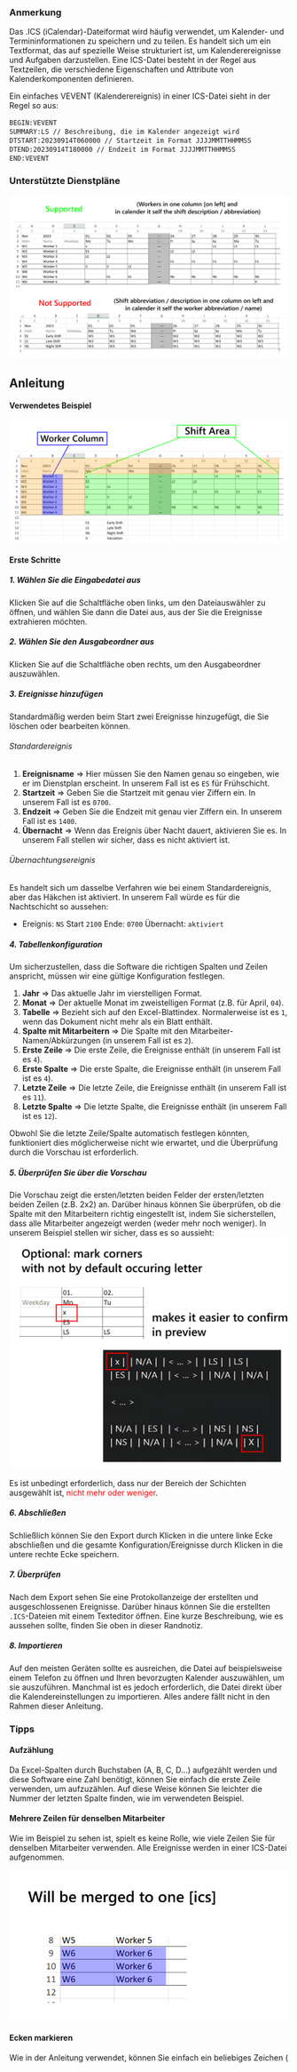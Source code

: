 ### Anmerkung

Das .ICS (iCalendar)-Dateiformat wird häufig verwendet, um Kalender- und Termininformationen zu speichern und zu teilen. Es handelt sich um ein Textformat, das auf spezielle Weise strukturiert ist, um Kalenderereignisse und Aufgaben darzustellen. Eine ICS-Datei besteht in der Regel aus Textzeilen, die verschiedene Eigenschaften und Attribute von Kalenderkomponenten definieren.

Ein einfaches VEVENT (Kalenderereignis) in einer ICS-Datei sieht in der Regel so aus:
```
BEGIN:VEVENT
SUMMARY:LS // Beschreibung, die im Kalender angezeigt wird
DTSTART:20230914T060000 // Startzeit im Format JJJJMMTTHHMMSS
DTEND:20230914T180000 // Endzeit im Format JJJJMMTTHHMMSS
END:VEVENT
```


### Unterstützte Dienstpläne
![Unterstützte/Nicht unterstützte Dienstpläne](documentation/resources/doc_img_rooster_supported_unsupported.png)

## Anleitung

#### Verwendetes Beispiel
![Dienstplanbeispiel](documentation/resources/doc_img_areas.png)

#### Erste Schritte

##### 1. Wählen Sie die Eingabedatei aus
Klicken Sie auf die Schaltfläche oben links, um den Dateiauswähler zu öffnen, und wählen Sie dann die Datei aus, aus der Sie die Ereignisse extrahieren möchten.

##### 2. Wählen Sie den Ausgabeordner aus
Klicken Sie auf die Schaltfläche oben rechts, um den Ausgabeordner auszuwählen.

##### 3. Ereignisse hinzufügen
Standardmäßig werden beim Start zwei Ereignisse hinzugefügt, die Sie löschen oder bearbeiten können.

###### Standardereignis
1. **Ereignisname** => Hier müssen Sie den Namen genau so eingeben, wie er im Dienstplan erscheint. In unserem Fall ist es `ES` für Frühschicht.
2. **Startzeit** => Geben Sie die Startzeit mit genau vier Ziffern ein. In unserem Fall ist es `0700`.
3. **Endzeit** => Geben Sie die Endzeit mit genau vier Ziffern ein. In unserem Fall ist es `1400`.
4. **Übernacht** => Wenn das Ereignis über Nacht dauert, aktivieren Sie es. In unserem Fall stellen wir sicher, dass es nicht aktiviert ist.

###### Übernachtungsereignis
Es handelt sich um dasselbe Verfahren wie bei einem Standardereignis, aber das Häkchen ist aktiviert.
In unserem Fall würde es für die Nachtschicht so aussehen:
- Ereignis: `NS` Start `2100` Ende: `0700` Übernacht: `aktiviert`

##### 4. Tabellenkonfiguration
Um sicherzustellen, dass die Software die richtigen Spalten und Zeilen anspricht, müssen wir eine gültige Konfiguration festlegen.

1. **Jahr** => Das aktuelle Jahr im vierstelligen Format.
2. **Monat** => Der aktuelle Monat im zweistelligen Format (z.B. für April, `04`).
3. **Tabelle** => Bezieht sich auf den Excel-Blattindex. Normalerweise ist es `1`, wenn das Dokument nicht mehr als ein Blatt enthält.
4. **Spalte mit Mitarbeitern** => Die Spalte mit den Mitarbeiter-Namen/Abkürzungen (in unserem Fall ist es `2`).
5. **Erste Zeile** => Die erste Zeile, die Ereignisse enthält (in unserem Fall ist es `4`).
6. **Erste Spalte** => Die erste Spalte, die Ereignisse enthält (in unserem Fall ist es `4`).
7. **Letzte Zeile** => Die letzte Zeile, die Ereignisse enthält (in unserem Fall ist es `11`).
8. **Letzte Spalte** => Die letzte Spalte, die Ereignisse enthält (in unserem Fall ist es `12`).

Obwohl Sie die letzte Zeile/Spalte automatisch festlegen könnten, funktioniert dies möglicherweise nicht wie erwartet, und die Überprüfung durch die Vorschau ist erforderlich.

##### 5. Überprüfen Sie über die Vorschau
Die Vorschau zeigt die ersten/letzten beiden Felder der ersten/letzten beiden Zeilen (z.B. 2x2) an. Darüber hinaus können Sie überprüfen, ob die Spalte mit den Mitarbeitern richtig eingestellt ist, indem Sie sicherstellen, dass alle Mitarbeiter angezeigt werden (weder mehr noch weniger). In unserem Beispiel stellen wir sicher, dass es so aussieht:
![Vorschau](documentation/resources/doc_img_previewj.png)

Es ist unbedingt erforderlich, dass nur der Bereich der Schichten ausgewählt ist, <span style="color:red">nicht mehr oder weniger</span>.

##### 6. Abschließen
Schließlich können Sie den Export durch Klicken in die untere linke Ecke abschließen und die gesamte Konfiguration/Ereignisse durch Klicken in die untere rechte Ecke speichern.

##### 7. Überprüfen
Nach dem Export sehen Sie eine Protokollanzeige der erstellten und ausgeschlossenen Ereignisse. Darüber hinaus können Sie die erstellten `.ICS`-Dateien mit einem Texteditor öffnen. Eine kurze Beschreibung, wie es aussehen sollte, finden Sie oben in dieser Randnotiz.

##### 8. Importieren
Auf den meisten Geräten sollte es ausreichen, die Datei auf beispielsweise einem Telefon zu öffnen und Ihren bevorzugten Kalender auszuwählen, um sie auszuführen. Manchmal ist es jedoch erforderlich, die Datei direkt über die Kalendereinstellungen zu importieren. Alles andere fällt nicht in den Rahmen dieser Anleitung.

### Tipps

#### Aufzählung
Da Excel-Spalten durch Buchstaben (A, B, C, D...) aufgezählt werden und diese Software eine Zahl benötigt, können Sie einfach die erste Zeile verwenden, um aufzuzählen. Auf diese Weise können Sie leichter die Nummer der letzten Spalte finden, wie im verwendeten Beispiel.

#### Mehrere Zeilen für denselben Mitarbeiter
Wie im Beispiel zu sehen ist, spielt es keine Rolle, wie viele Zeilen Sie für denselben Mitarbeiter verwenden. Alle Ereignisse werden in einer ICS-Datei aufgenommen.

![Mehrere Zeilen für denselben Mitarbeiter](documentation/resources/doc_img_multi_worker.png)

#### Ecken markieren
Wie in der Anleitung verwendet, können Sie einfach ein beliebiges Zeichen (


